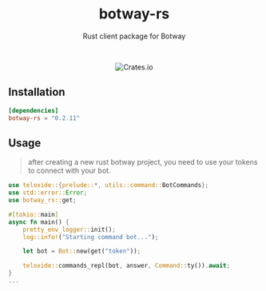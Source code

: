 <div align="center">
  <h1>botway-rs</h1>
	<p>
		Rust client package for Botway
	</p>
	<br />
	<p>
		<img alt="Crates.io" src="https://img.shields.io/crates/v/botway-rs?logo=rust&style=flat-square">
	</p>
</div>

## Installation

```toml
[dependencies]
botway-rs = "0.2.11"
```

## Usage

> after creating a new rust botway project, you need to use your tokens to connect with your bot.

```rust
use teloxide::{prelude::*, utils::command::BotCommands};
use std::error::Error;
use botway_rs::get;

#[tokio::main]
async fn main() {
    pretty_env_logger::init();
    log::info!("Starting command bot...");

    let bot = Bot::new(get("token"));

    teloxide::commands_repl(bot, answer, Command::ty()).await;
}
...
```
